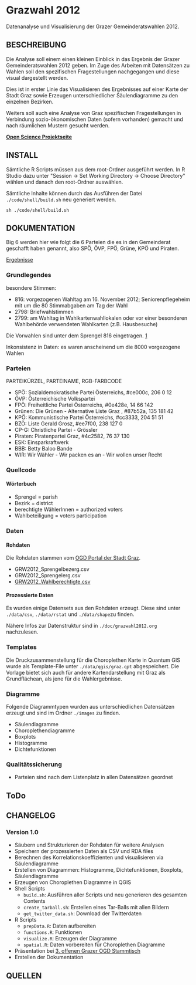 Grazwahl 2012
=========================

Datenanalyse und Visualisierung der Grazer Gemeinderatswahlen 2012.

## BESCHREIBUNG
Die Analyse soll einem einen kleinen Einblick in das Ergebnis der Grazer Gemeinderatswahlen 2012 geben. Im Zuge des Arbeiten mit Datensätzen zu Wahlen soll den spezifischen Fragestellungen nachgegangen und diese visual dargestellt werden.

Dies ist in erster Linie das Visualisieren des Ergebnisses auf einer Karte der Stadt Graz sowie Erzeugen unterschiedlicher Säulendiagramme zu den einzelnen Bezirken.

Weiters soll auch eine Analyse von Graz spezifischen Fragestellungen in Verbindung sozio-ökonomischen Daten (sofern vorhanden) gemacht und nach räumlichen Mustern gesucht werden.

**[Open Science Projektseite](http://openscience.alpine-geckos.at/projects/grazwahlen-2012/)**

## INSTALL
Sämtliche R Scripts müssen aus dem root-Ordner ausgeführt werden. In R Studio dazu unter "Session -> Set Working Directory -> Choose Directory" wählen und danach den root-Ordner auswählen.

Sämtliche Inhalte können durch das Ausführen der Datei ``./code/shell/build.sh`` neu generiert werden. 
 
```shell
sh ./code/shell/build.sh
```

## DOKUMENTATION
Big 6 werden hier wie folgt die 6 Parteien die es in den Gemeinderat geschafft haben genannt, also SPÖ, ÖVP, FPÖ, Grüne, KPÖ und Piraten.

[Ergebnisse](http://www.graz.at/cms/ziel/4787925/DE/)

### Grundlegendes
besondere Stimmen:
- 816: vorgezogenen Wahltag am 16. November 2012; Seniorenpflegeheim mit um die 80 Stimmabgaben am Tag der Wahl
- 2798: Briefwahlstimmen 
- 2799: am Wahltag in Wahlkartenwahllokalen oder vor einer besonderen Wahlbehörde verwendeten Wahlkarten (z.B. Hausbesuche)

Die Vorwahlen sind unter dem Sprengel 816 eingetragen. [1]

Inkonsistenz in Daten: es waren anscheinend um die 8000 vorgezogene Wahlen

### Parteien
PARTEIKÜRZEL, PARTEINAME, RGB-FARBCODE
- SPÖ: Sozialdemokratische Partei Österreichs, #ce000c, 206   0  12
- ÖVP: Österreichische Volkspartei
- FPÖ: Freiheitliche Partei Österreichs, #0e428e, 14  66 142
- Grünen: Die Grünen - Alternative Liste Graz , #87b52a, 135 181  42
- KPÖ: Kommunistische Partei Österreichs, #cc3333, 204  51  51
- BZÖ: Liste Gerald Grosz, #ee7f00, 238 127   0
- CP-G: Christliche Partei - Grössler
- Piraten: Piratenpartei Graz, #4c2582, 76  37 130
- ESK: Einsparkraftwerk
- BBB: Betty Baloo Bande
- WIR: Wir Wähler - Wir packen es an - Wir wollen unser Recht

### Quellcode
#### Wörterbuch 
- Sprengel = parish
- Bezirk = district
- berechtigte WählerInnen = authorized voters
- Wahlbeteiligung = voters participation

### Daten
#### Rohdaten
Die Rohdaten stammen vom [OGD Portal der Stadt Graz](http://data.graz.gv.at/).
- GRW2012_Sprengelbezerg.csv
- GRW2012_Sprengelerg.csv
- [GRW2012_Wahlberechtigte.csv](http://data.graz.gv.at/daten/package/wahlberechtigte-personen-gemeinderatswahl-2012)

#### Prozessierte Daten
Es wurden einige Datensets aus den Rohdaten erzeugt. Diese sind unter ``./data/csv``, ``./data/rstat`` und ``./data/shape``zu finden.

Nähere Infos zur Datenstruktur sind in ``./doc/grazwahl2012.org`` nachzulesen.

### Templates
Die Druckzusammenstellung für die Choroplethen Karte in Quantum GIS wurde als Template-File unter ``./data/qgis/graz.qpt`` abgespeichert. Die Vorlage bietet sich auch für andere Kartendarstellung mit Graz als Grundflächean, als jene für die Wahlergebnisse.

### Diagramme
Folgende Diagrammtypen wurden aus unterschiedlichen Datensätzen erzeugt und sind im Ordner ``./images`` zu finden.
- Säulendiagramme
- Choroplethendiagramme
- Boxplots
- Histogramme
- Dichtefunktionen

### Qualitätssicherung
- Parteien sind nach dem Listenplatz in allen Datensätzen geordnet

## ToDo

## CHANGELOG
### Version 1.0
- Säubern und Strukturieren der Rohdaten für weitere Analysen
- Speichern der prozessierten Daten als CSV und RDA files
- Berechnen des Korrelationskoeffizienten und visualisieren via Säulendiagramme
- Erstellen von Diagrammen: Histogramme, Dichtefunktionen, Boxplots, Säulendiagramme
- Erzeugen von Choroplethen Diagramme in QGIS
- Shell Scripts 
	- ``build.sh``: Ausführen aller Scripts und neu generieren des gesamten Contents
	- ``create_tarball.sh``: Erstellen eines Tar-Balls mit allen Bildern
	- ``get_twitter_data.sh``: Download der Twitterdaten
- R Scripts
	- ``prepData.R``: Daten aufbereiten
	- ``functions.R``: Funktionen
	- ``visualize.R``: Erzeugen der Diagramme
	- ``spatial.R``: Daten vorbereiten für Choroplethen Diagramme
- Präsentation bei [3. offenen Grazer OGD Stammtisch](http://data.graz.gv.at/aktuelles/openness-fuer-die-grazer-stadtverwaltung-dritter-offener-open-government-data-stammtisch)
- Erstellen der Dokumentation

## QUELLEN
[1]: http://www.graz.at/cms/beitrag/10203278/4829113/
